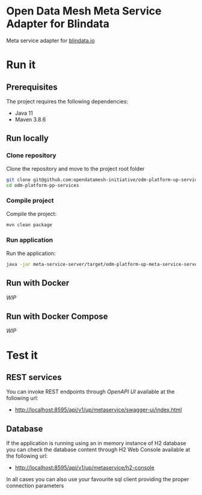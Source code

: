 # Open Data Mesh Meta Service Adapter for Blindata

Meta service adapter for [blindata.io](https://blindata.io/)

# Run it

## Prerequisites
The project requires the following dependencies:

* Java 11
* Maven 3.8.6

## Run locally

### Clone repository
Clone the repository and move to the project root folder

```bash
git clone git@github.com:opendatamesh-initiative/odm-platform-up-services-meta-blindata.git
cd odm-platform-pp-services
```
### Compile project
Compile the project:

```bash
mvn clean package
```

### Run application
Run the application:

```bash
java -jar meta-service-server/target/odm-platform-up-meta-service-server-1.0.0.jar
```

## Run with Docker

*WIP*

## Run with Docker Compose

*WIP*

# Test it

## REST services

You can invoke REST endpoints through *OpenAPI UI* available at the following url:

* [http://localhost:8595/api/v1/up/metaservice/swagger-ui/index.html](http://localhost:8595/api/v1/up/metaservice/swagger-ui/index.html)

## Database 

If the application is running using an in memory instance of H2 database you can check the database content through H2 Web Console available at the following url:

* [http://localhost:8595/api/v1/up/metaservice/h2-console](http://localhost:8595/api/v1/up/metaservice/h2-console)

In all cases you can also use your favourite sql client providing the proper connection parameters




